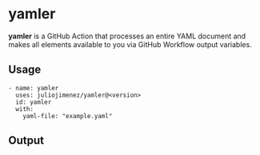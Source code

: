 # yamler

**yamler** is a GitHub Action that processes an entire YAML document and makes all elements available to you via GitHub Workflow output variables.

## Usage

```
- name: yamler
  uses: juliojimenez/yamler@<version>
  id: yamler
  with:
    yaml-file: "example.yaml"
```

## Output
